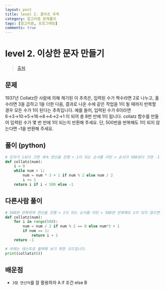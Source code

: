 ```yaml
---
layout: post
title: level 2. 콜라츠 추측
category: 알고리즘 문제풀이
tags: [알고리즘, 프로그래밍]
comments: true
---
```

# level 2. 이상한 문자 만들기
> [출처](http://tryhelloworld.co.kr/challenge_codes/14#)

## 문제
1937년 Collatz란 사람에 의해 제기된 이 추측은, 입력된 수가 짝수라면 2로 나누고, 홀수라면 3을 곱하고 1을 더한 다음, 결과로 나온 수에 같은 작업을 1이 될 때까지 반복할 경우 모든 수가 1이 된다는 추측입니다. 예를 들어, 입력된 수가 6이라면 6→3→10→5→16→8→4→2→1 이 되어 총 8번 만에 1이 됩니다. collatz 함수를 만들어 입력된 수가 몇 번 만에 1이 되는지 반환해 주세요. 단, 500번을 반복해도 1이 되지 않는다면 –1을 반환해 주세요.

## 풀이 (python)
```python
# 인자가 1보다 크면 계속 연산을 진행 > 1이 되는 순서를 리턴 > 순서가 500보다 크면 -1 리턴
def collatz(num):
    i = 0
    while num > 1:
        num = num * 3 + 1 if num % 2 else num / 2
        i += 1
    return i if i < 500 else -1
```

## 다른사람 풀이
```python
# 500번 반복하여 연산을 진행 > 1이 되는 순서를 리턴 > 500번 반복해도 1이 되지 않으면 -1 리턴
def collatz(num):
    for i in range(500):
        num = num / 2 if num % 2 == 0 else num*3 + 1
        if num == 1:
            return i + 1
    return -1

# 아래는 테스트로 출력해 보기 위한 코드입니다.
print(collatz(6))
```

## 배운점
- `3항 연산자`를 잘 활용하자 A if 조건 else B
